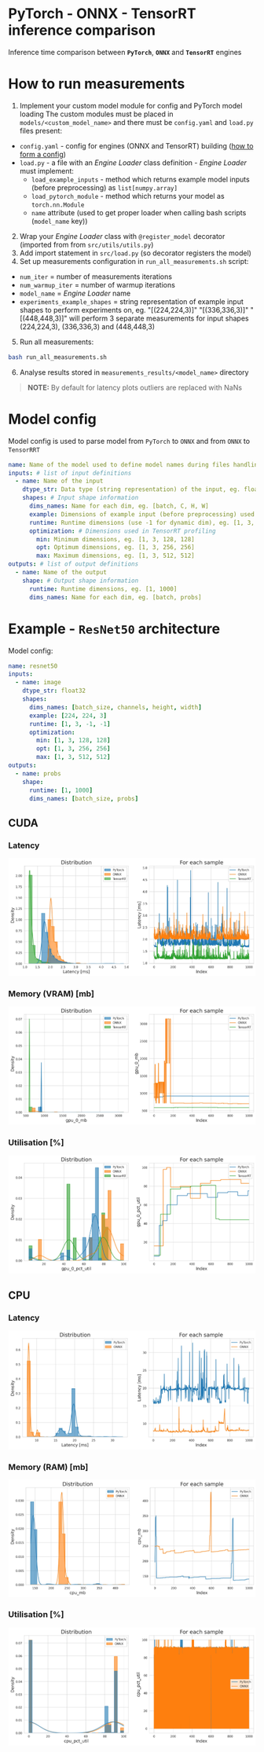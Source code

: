 # PyTorch - ONNX - TensorRT inference comparison
Inference time comparison between **`PyTorch`**, **`ONNX`** and **`TensorRT`** engines

# How to run measurements

1. Implement your custom model module for config and PyTorch model loading
The custom modules must be placed in `models/<custom_model_name>` and there must be `config.yaml` and `load.py` files present:
* `config.yaml` - config for engines (ONNX and TensorRT) building ([how to form a config](#model-config))
* `load.py` - a file with  an *Engine Loader* class definition - *Engine Loader* must implement:
  * `load_example_inputs` - method which returns example model inputs (before preprocessing) as `list[numpy.array]`
  * `load_pytorch_module` - method which returns your model as `torch.nn.Module`
  * `name` attribute (used to get proper loader when calling bash scripts (`model_name` key))
2. Wrap your *Engine Loader* class with `@register_model` decorator (imported from from `src/utils/utils.py`)
3. Add import statement in `src/load.py` (so decorator registers the model)
4. Set up measurements configuration in `run_all_measurements.sh` script:
* `num_iter` = number of measurements iterations
* `num_warmup_iter` = number of warmup iterations
* `model_name` = *Engine Loader* name
* `experiments_example_shapes` = string representation of example input shapes to perform experiments on, eg. "[(224,224,3)]" "[(336,336,3)]" "[(448,448,3)]" will perform 3 separate measurements for input shapes (224,224,3), (336,336,3) and (448,448,3)
5. Run all measurements:
```bash
bash run_all_measurements.sh
```
6. Analyse results stored in `measurements_results/<model_name>` directory

> **NOTE:** By default for latency plots outliers are replaced with NaNs

# Model config
Model config is used to parse model from `PyTorch` to `ONNX` and from `ONNX` to `TensorRRT`
```yaml
name: Name of the model used to define model names during files handling
inputs: # list of input definitions
  - name: Name of the input 
    dtype_str: Data type (string representation) of the input, eg. float32
    shapes: # Input shape information
      dims_names: Name for each dim, eg. [batch, C, H, W]
      example: Dimensions of example input (before preprocessing) used for tests, eg. [224, 224, 3]
      runtime: Runtime dimensions (use -1 for dynamic dim), eg. [1, 3, -1, -1]
      optimization: # Dimensions used in TensorRT profiling
        min: Minimum dimensions, eg. [1, 3, 128, 128]
        opt: Optimum dimensions, eg. [1, 3, 256, 256]
        max: Maximum dimensions, eg. [1, 3, 512, 512]
outputs: # list of output definitions
  - name: Name of the output
    shape: # Output shape information
      runtime: Runtime dimensions, eg. [1, 1000]
      dims_names: Name for each dim, eg. [batch, probs]
```

# Example - `ResNet50` architecture
Model config:
```yaml
name: resnet50
inputs:
  - name: image
    dtype_str: float32
    shapes:
      dims_names: [batch_size, channels, height, width]
      example: [224, 224, 3]
      runtime: [1, 3, -1, -1]
      optimization:
        min: [1, 3, 128, 128]
        opt: [1, 3, 256, 256]
        max: [1, 3, 512, 512]
outputs:
  - name: probs
    shape:
      runtime: [1, 1000]
      dims_names: [batch_size, probs]
```

## CUDA

### Latency
![cuda_latency](./measurements_results/resnet50/plots/[(224,224,3)]/cuda_time_measurements.jpg)

### Memory (VRAM) [mb] 
![gpu_vram](./measurements_results/resnet50/plots/[(224,224,3)]/gpu_0_mb_measurements.jpg)

### Utilisation [%] 
![gpu_util](./measurements_results/resnet50/plots/[(224,224,3)]/gpu_0_pct_util_measurements.jpg)

## CPU

### Latency
![cpu_latency](./measurements_results/resnet50/plots/[(224,224,3)]/cpu_time_measurements.jpg)

### Memory (RAM) [mb] 
![cpu_ram](./measurements_results/resnet50/plots/[(224,224,3)]/cpu_mb_measurements.jpg)

### Utilisation [%] 
![cpu_util](./measurements_results/resnet50/plots/[(224,224,3)]/cpu_pct_util_measurements.jpg)